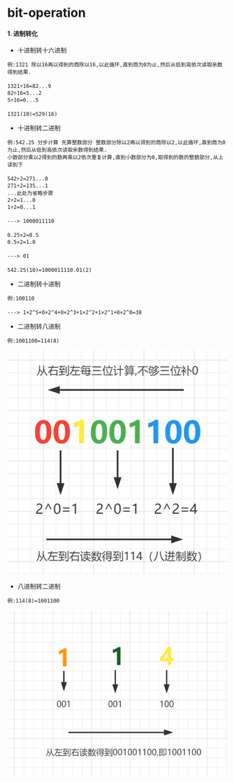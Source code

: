 # bit-operation
#### 1. 进制转化
* 十进制转十六进制
```
例:1321 除以16再以得到的商除以16,以此循环,直到商为0为止,然后从低到高依次读取余数得到结果.

1321÷16=82...9
82÷16=5...2
5÷16=0...5

1321(10)=529(16)
```
* 十进制转二进制
```
例:542.25 分步计算 先算整数部分 整数部分除以2再以得到的商除以2,以此循环,直到商为0为止,然后从低到高依次读取余数得到结果.
小数部分乘以2得到的数再乘以2依次重复计算,直到小数部分为0,取得到的数的整数部分,从上读到下

542÷2=271...0
271÷2=135...1
...此处为省略步骤
2÷2=1...0
1÷2=0...1

---> 1000011110

0.25×2=0.5
0.5×2=1.0

---> 01

542.25(10)=1000011110.01(2)

```
* 二进制转十进制
```
例:100110

---> 1×2^5+0×2^4+0×2^3+1×2^2+1×2^1+0×2^0=38
```

* 二进制转八进制
```
例:1001100=114(8)
```
<img src="./t-e.png">

* 八进制转二进制
```
例:114(8)=1001100
```
<img src="./e-t.png">
